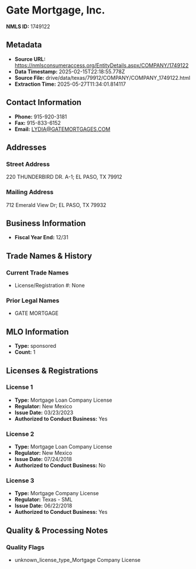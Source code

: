 # Gate Mortgage, Inc.

**NMLS ID:** 1749122

## Metadata
- **Source URL:** https://nmlsconsumeraccess.org/EntityDetails.aspx/COMPANY/1749122
- **Data Timestamp:** 2025-02-15T22:18:55.778Z
- **Source File:** drive/data/texas/79912/COMPANY/COMPANY_1749122.html
- **Extraction Time:** 2025-05-27T11:34:01.814117

## Contact Information
- **Phone:** 915-920-3181
- **Fax:** 915-833-6152
- **Email:** LYDIA@GATEMORTGAGES.COM

## Addresses
### Street Address
220 THUNDERBIRD DR. A-1; EL PASO, TX 79912

### Mailing Address
712 Emerald View Dr; EL PASO, TX 79932

## Business Information
- **Fiscal Year End:** 12/31

## Trade Names & History
### Current Trade Names
- License/Registration #: None

### Prior Legal Names
- GATE MORTGAGE

## MLO Information
- **Type:** sponsored
- **Count:** 1

## Licenses & Registrations

### License 1
- **Type:** Mortgage Loan Company License
- **Regulator:** New Mexico
- **Issue Date:** 03/23/2023
- **Authorized to Conduct Business:** Yes

### License 2
- **Type:** Mortgage Loan Company License
- **Regulator:** New Mexico
- **Issue Date:** 07/24/2018
- **Authorized to Conduct Business:** No

### License 3
- **Type:** Mortgage Company License
- **Regulator:** Texas - SML
- **Issue Date:** 06/22/2018
- **Authorized to Conduct Business:** Yes

## Quality & Processing Notes
### Quality Flags
- unknown_license_type_Mortgage Company License
